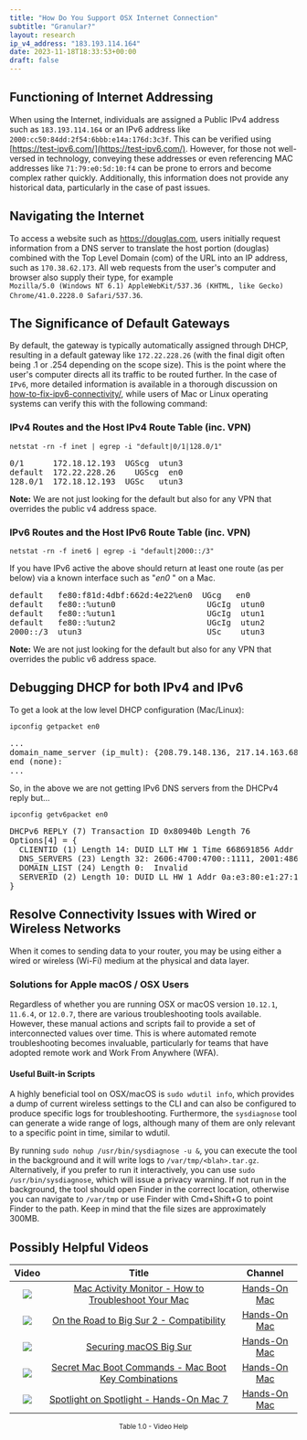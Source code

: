 ```yaml
---
title: "How Do You Support OSX Internet Connection"
subtitle: "Granular?"
layout: research
ip_v4_address: "183.193.114.164"
date: 2023-11-18T18:33:53+00:00
draft: false
---
```


## Functioning of Internet Addressing

When using the Internet, individuals are assigned a Public IPv4 address such as ```183.193.114.164``` or an IPv6 address like ```2000:cc50:84dd:2f54:6bbb:e14a:176d:3c3f```. This can be verified using [https://test-ipv6.com/](https://test-ipv6.com/). However, for those not well-versed in technology, conveying these addresses or even referencing MAC addresses like ```71:79:e0:5d:10:f4``` can be prone to errors and become complex rather quickly. Additionally, this information does not provide any historical data, particularly in the case of past issues.
## Navigating the Internet

To access a website such as https://douglas.com, users initially request information from a DNS server to translate the host portion (douglas) combined with the Top Level Domain (com) of the URL into an IP address, such as ```170.38.62.173```. All web requests from the user's computer and browser also supply their type, for example <br>```Mozilla/5.0 (Windows NT 6.1) AppleWebKit/537.36 (KHTML, like Gecko) Chrome/41.0.2228.0 Safari/537.36```.
## The Significance of Default Gateways

By default, the gateway is typically automatically assigned through DHCP, resulting in a default gateway like ```172.22.228.26``` (with the final digit often being .1 or .254 depending on the scope size). This is the point where the user's computer directs all its traffic to be routed further. In the case of ```IPv6```, more detailed information is available in a thorough discussion on [how-to-fix-ipv6-connectivity/](/blog/how-to-fix-ipv6-connectivity/), while users of Mac or Linux operating systems can verify this with the following command:
### IPv4 Routes and the Host IPv4 Route Table (inc. VPN)
```netstat -rn -f inet | egrep -i "default|0/1|128.0/1"```

<pre>
0/1      172.18.12.193  UGScg  utun3
default  172.22.228.26    UGScg  en0
128.0/1  172.18.12.193  UGSc   utun3</pre>

**Note:** We are not just looking for the default but also for any VPN that overrides the public v4 address space.

### IPv6 Routes and the Host IPv6 Route Table (inc. VPN)
```netstat -rn -f inet6 | egrep -i "default|2000::/3"```

If you have IPv6 active the above should return at least one route (as per below) via a known interface such as "_en0_ " on a Mac. 

<pre>
default   fe80:f81d:4dbf:662d:4e22%en0  UGcg   en0
default   fe80::%utun0                   UGcIg  utun0
default   fe80::%utun1                   UGcIg  utun1
default   fe80::%utun2                   UGcIg  utun2
2000::/3  utun3                          USc    utun3</pre>

**Note:** We are not just looking for the default but also for any VPN that overrides the public v6 address space.
<br>

## Debugging DHCP for both IPv4 and IPv6

To get a look at the low level DHCP configuration (Mac/Linux): 

```ipconfig getpacket en0```

<pre>
...
domain_name_server (ip_mult): {208.79.148.136, 217.14.163.68}
end (none):
...</pre>

So, in the above we are not getting IPv6 DNS servers from the DHCPv4 reply but...

```ipconfig getv6packet en0```

<pre>
DHCPv6 REPLY (7) Transaction ID 0x80940b Length 76
Options[4] = {
  CLIENTID (1) Length 14: DUID LLT HW 1 Time 668691856 Addr 71:79:e0:5d:10:f4
  DNS_SERVERS (23) Length 32: 2606:4700:4700::1111, 2001:4860:4860::8844
  DOMAIN_LIST (24) Length 0:  Invalid
  SERVERID (2) Length 10: DUID LL HW 1 Addr 0a:e3:80:e1:27:1b
}</pre>




## Resolve Connectivity Issues with Wired or Wireless Networks

When it comes to sending data to your router, you may be using either a wired or wireless (Wi-Fi) medium at the physical and data layer.
### Solutions for Apple macOS / OSX Users
Regardless of whether you are running OSX or macOS version ```10.12.1```, ```11.6.4```, or ```12.0.7```, there are various troubleshooting tools available. However, these manual actions and scripts fail to provide a set of interconnected values over time. This is where automated remote troubleshooting becomes invaluable, particularly for teams that have adopted remote work and Work From Anywhere (WFA).
#### Useful Built-in Scripts
A highly beneficial tool on OSX/macOS is ```sudo wdutil info```, which provides a dump of current wireless settings to the CLI and can also be configured to produce specific logs for troubleshooting. Furthermore, the ```sysdiagnose``` tool can generate a wide range of logs, although many of them are only relevant to a specific point in time, similar to wdutil.

By running ```sudo nohup /usr/bin/sysdiagnose -u &```, you can execute the tool in the background and it will write logs to ```/var/tmp/<blah>.tar.gz```. Alternatively, if you prefer to run it interactively, you can use ```sudo /usr/bin/sysdiagnose```, which will issue a privacy warning. If not run in the background, the tool should open Finder in the correct location, otherwise you can navigate to ```/var/tmp``` or use Finder with Cmd+Shift+G to point Finder to the path. Keep in mind that the file sizes are approximately 300MB.
## Possibly Helpful Videos

<link href="/plugins/lity/css/lity.min.css" rel="stylesheet">
<script src="/plugins/lity/js/lity.min.js"></script>
<div class="table1-start"></div>

|Video | Title | Channel |
| :---: | :---: | :---: |
|<a href="https://www.youtube.com/watch?v=TWzWd_DiaJ0" data-lity><img src="https://i.ytimg.com/vi/TWzWd_DiaJ0/default.jpg" class="img-fluid"></a>|<a href="https://www.youtube.com/watch?v=TWzWd_DiaJ0" data-lity>Mac Activity Monitor - How to Troubleshoot Your Mac</a>|<a target="_blank" href="https://www.youtube.com/channel/UCg43DP8MdHVcl4rFK_delBg" >Hands-On Mac</a>|
|<a href="https://www.youtube.com/watch?v=HEbK-Tignuc" data-lity><img src="https://i.ytimg.com/vi/HEbK-Tignuc/default.jpg" class="img-fluid"></a>|<a href="https://www.youtube.com/watch?v=HEbK-Tignuc" data-lity>On the Road to Big Sur 2 - Compatibility</a>|<a target="_blank" href="https://www.youtube.com/channel/UCg43DP8MdHVcl4rFK_delBg" >Hands-On Mac</a>|
|<a href="https://www.youtube.com/watch?v=7KdhJimuhNw" data-lity><img src="https://i.ytimg.com/vi/7KdhJimuhNw/default.jpg" class="img-fluid"></a>|<a href="https://www.youtube.com/watch?v=7KdhJimuhNw" data-lity>Securing macOS Big Sur</a>|<a target="_blank" href="https://www.youtube.com/channel/UCg43DP8MdHVcl4rFK_delBg" >Hands-On Mac</a>|
|<a href="https://www.youtube.com/watch?v=VwNYWAxHCgM" data-lity><img src="https://i.ytimg.com/vi/VwNYWAxHCgM/default.jpg" class="img-fluid"></a>|<a href="https://www.youtube.com/watch?v=VwNYWAxHCgM" data-lity>Secret Mac Boot Commands - Mac Boot Key Combinations</a>|<a target="_blank" href="https://www.youtube.com/channel/UCg43DP8MdHVcl4rFK_delBg" >Hands-On Mac</a>|
|<a href="https://www.youtube.com/watch?v=RslZ4W1EPqk" data-lity><img src="https://i.ytimg.com/vi/RslZ4W1EPqk/default.jpg" class="img-fluid"></a>|<a href="https://www.youtube.com/watch?v=RslZ4W1EPqk" data-lity>Spotlight on Spotlight - Hands-On Mac 7</a>|<a target="_blank" href="https://www.youtube.com/channel/UCg43DP8MdHVcl4rFK_delBg" >Hands-On Mac</a>|

<center><small>Table 1.0 - Video Help</small></center>
 <br>
<div class="table1-end"></div>
<script type="text/javascript">
(function() {
    $('div.table1-start').nextUntil('div.table1-end', 'table').addClass('table thead-dark table-striped table-responsive rounded').attr('id', 't1');
    $('#t1').find('thead').addClass('thead-dark');
})();
</script>
